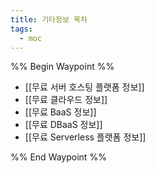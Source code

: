 ```yaml
---
title: 기타정보 목차
tags:
  - moc
---
```


%% Begin Waypoint %%
- [[무료 서버 호스팅 플랫폼 정보]]
- [[무료 클라우드 정보]]
- [[무료 BaaS 정보]]
- [[무료 DBaaS 정보]]
- [[무료 Serverless 플랫폼 정보]]

%% End Waypoint %%